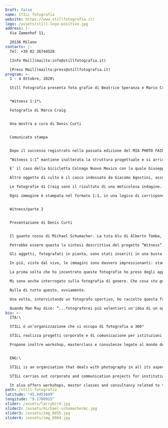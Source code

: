 ```yaml
---
Draft: false
name: STILL fotografia
website: https://www.stillfotografia.it/
logo: /assets/still-logo-positivo.jpg
address: |-
  Via Zamenhof 11,

  20136 Milano
contacts: |-
  Tel. +39 02 36744528

  [Info Mail](mailto:info@stillfotografia.it)

  [Press Mail](mailto:press@stillfotografia.it)
program: >-
  1 - 4 Ottobre, 2020\

  Still Fotografia presenta foto grafie di Beatrice Speranza e Marco Craig


  *Witness 1:1*\

  Fotografie di Marco Craig


  Una mostra a cura di Denis Curti


  Comunicato stampa


  Dopo il successo registrato nella passata edizione del MIA PHOTO FAIR, la produzione fotografica di Marco Craig, raccolta sotto il titolo “WITNESS 1:1”, si rinnova con oltre venti nuovi soggetti e viene ospitata dal 20 febbraio (opening ore 19) presso la Galleria Still, diretta da Denis Curti.

  “Witness 1:1” mantiene inalterata la struttura progettuale e si arricchisce di nuovi “oggetti” utilizzati da grandi campioni dello sport in occasioni davvero speciali.

  E’ il caso della bicicletta Colnago Nuovo Mexico con la quale Giuseppe Saronni scrive una pagina di storia del ciclismo italiano e internazionale. E’  il 5 settembre 1982 e Saronni, mani basse sul manubrio e pedalata potente, si impone ai campionati del mondo in Gran Bretagna  con quella che passa alla storia come “la fucilata di Goodwood”, forse la volata più spettacolare degli annali delle due ruote. 

  Altro oggetto di culto è il casco indossato da Giacomo Agostini, asso del motociclismo, nelle gare del Gran Premio di Brno in Cecoslovacchia.  E’ il 20 luglio 1969: Neil Armstrong, astronauta dell’Apollo 11, mette il primo piede sul suolo lunare e Agostini, protagonista di pagine epiche, conquista due titoli del mondo nelle  classi “350” e  “500” con le MV Agusta. Questa vittoria, così come l’allunaggio, è un fatto storico: quell'anno “Ago” vince tutte le gare e a oggi è il pilota più titolato che il motociclismo abbia mai conosciuto. Il passamontagna bianco che disegna la sagoma di un cuore conserva a futura memoria l’eccezionalità dell’impresa condotta da Reinhold Messner. Lo indossa l’alpinista e scalatore italiano quando l’8 maggio 1978, con il compagno Peter Habeler, raggiunge la vetta del Monte Everest, senza bombole di ossigeno. I due si impongono alla fama planetaria, perché compiono un’impresa fino ad allora ritenuta impossibile, al punto di essere accusati di aver utilizzato di nascosto piccoli ausili. Illazioni messe a tacere due anni dopo, quando Messner compie l’ascesa in solitaria, facendo ricorso solo alle sue forze e alla sua competenza.

  Le fotografie di Craig sono il risultato di una meticolosa indagine. Dopo aver selezionato un elenco di eventi storici in campo sportivo, Craig si mette alla ricerca degli oggetti immortali e iconici, che li ricordano. Dietro a ciascuno di essi c’è sempre una storia interessante.

  Ogni immagine è stampata nel formato 1:1, in una logica di corrispondenza con l’oggetto ripreso, ed è realizzata in 5 esemplari.


  Witness/parte 2


  Presentazione di Denis Curti


  Il guanto rosso di Michael Schumacher. La tuta blu di Alberto Tomba, la maglia di Michael Jordan dei Chicago Bulls e molti altri oggetti, attrezzi o indumenti appartenuti e usati in un momento particolare dai campioni dello sport. Ogni foto è una storia. Ogni scatto un simulacro. Quasi un ex voto. Una reliquia. Una promessa. Un’ emozione.

  Potrebbe essere questa la sintesi descrittiva del progetto “Witness” di Marco Craig che, con un work in progress (il lavoro non è ancora concluso...) va costruendo una sorta di campionario di cimeli, per nulla feticista, direi, e tendente alla valorizzazione simbolica di uno story-telling contemporaneo.

  Gli oggetti, fotografati in pianta, sono stati inseriti in una busta sottovuoto e ognuno è accompagnato da una piccola etichetta anticata che funge da didascalia. Si tratta di scelte estetiche necessarie a rendere omogeneo una raccolta molto diversa per forme e dimensioni.

  In più, viste dal vivo, le immagini sono davvero impressionanti: stampate nella proporzione uno a uno, sono capaci di restituire emozioni e di contenere memoria.

  La prima volta che ho incontrato queste fotografie ho preso degli appunti mentali: luce bianca, silenzio, concentrazione, prevalenza del rosso, serenità, lentezza, zero orizzonti, nessun luogo e tutti i luoghi del mondo, memoria degli altri, unicità. Ho pensato a queste immagini come a pezzi di mondo separati tra loro, che, semplicemente per il fatto di essere stati fo- tografati, assumono un nuovo significato. Improvvisamente ho capito che anche l’immaginazione fa parte dello spazio, diventa palpabile e visibile. Dentro queste fotografie c’è fisicità, c’è la consistenza della luce e dell’aria. E’ per questo che si percepiscono come un tutt’uno, come un abbraccio collettivo.

  Mi sono anche interrogato sulla fotografia di genere. Che cosa sto guardando? Immagini sportive? Still-life? Prove indiziarie?

  Nulla di tutto questo, ovviamente.

  Una volta, intervistando un fotografo sportivo, ho raccolto questa frase: “Se vedi l’azione vuol dire che l’hai persa”. Questo il mantra di chi dimostra di essere capace di stabilire un rapporto di sintonia con gli atleti e di entrare nell’euforia vibrante del pubblico. Marco Craig ha messo in scena esattamente il contrario. Se è vero che tempismo e reattività sono da sempre alla base di un certo modo di fotografare, questa serie ribadisce, invece, l’importanza del progetto, della ricerca e del pensiero, perché questi scatti prendono le distanze dai generi specifici e fanno il loro ingresso nella dimensione contemporanea del racconto.

  Quando Man Ray dice: “...fotograferei più volentieri un'idea di un oggetto, e un sogno piuttosto che un'idea”, forse ci sta dicendo che la grammatica delle immagini non ha mai cercato di seguire le regole della parola. Ci sta confermando, in nome di una precisa e necessaria autonomia, che la fotografia è figlia dello spirito moderno e borghese con la sua na- tura specifica, quella della riproducibilità, distruggendo così l’aura legata al concetto di unicum e facendosi “art moyen”, facilmente accessibile, meccanicamente semplice. E tutto questo io lo ritrovo nel lavoro di Marco Craig.
bio: >-
  ITA:\

  STILL è un’organizzazione che si occupa di fotografia a 360°

  STILL realizza progetti corporate e di comunicazione per istituzioni e aziende e sviluppa progetti formativi dedicati ai temi fondamentali che ruotano intorno al mondo delle immagini e della fotografia.

  Propone inoltre workshop, masterclass e consulenze legate al mondo del collezionismo per la vendita e l’acquisto di fotografie e progetta mostre, libri e cataloghi d’arte.


  ENG:\

  STILL is an organisation that deals with photography in all its aspects.

  STILL carries out corporate and communication projects for institutions and companies and develops training projects dedicated to the fundamental themes around the world of images and photography.

  It also offers workshops, master classes and consultancy related to the world of collecting photography. STILL also produces exhibitions, books and art catalogs.
path: /still-fotografia
latitude: "45.4451649"
longitude: "9.1780915"
slider: /assets/larrybird.jpg
slider2: /assets/michael-schumachermc.jpg
slider3: /assets/img_8855.jpg
slider4: /assets/img_8064.jpg
---
```

